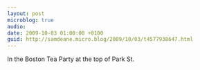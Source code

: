 ```yaml
---
layout: post
microblog: true
audio: 
date: 2009-10-03 01:00:00 +0100
guid: http://samdeane.micro.blog/2009/10/03/t4577938647.html
---
```

In the Boston Tea Party at the top of Park St.
